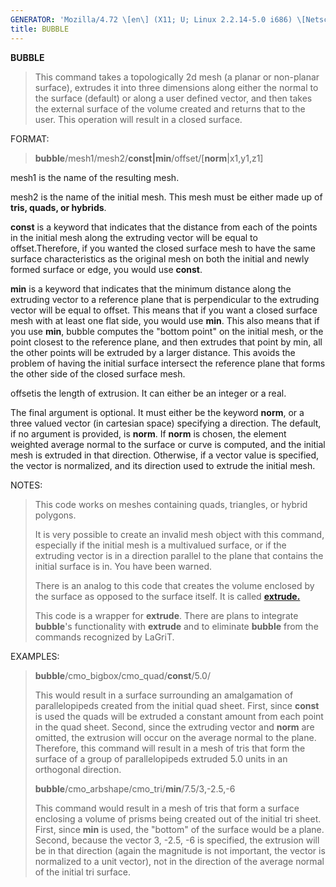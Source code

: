 ```yaml
---
GENERATOR: 'Mozilla/4.72 \[en\] (X11; U; Linux 2.2.14-5.0 i686) \[Netscape\]'
title: BUBBLE
---
```


**BUBBLE**

> This command takes a topologically 2d mesh (a planar or non-planar
> surface), extrudes it into three dimensions along either the normal to
> the surface (default) or along a user defined vector, and then takes
> the external surface of the volume created and returns that to the
> user.
> This operation will result in a closed surface.

FORMAT:

> **bubble**/mesh1/mesh2/**const|min**/offset/\[**norm**|x1,y1,z1\]

mesh1 is the name of the resulting mesh.

mesh2 is the name of the initial mesh. This mesh must be either made up
of **tris, quads, or hybrids**.

**const** is a keyword that indicates that the distance from each of the
points in the initial mesh along the extruding vector will be equal to
offset.Therefore, if you wanted the closed surface mesh to have the same
surface characteristics as the original mesh on both the initial and
newly formed surface or edge, you would use **const**.

**min** is a keyword that indicates that the minimum distance along the
extruding vector to a reference plane that is perpendicular to the
extruding vector will be equal to offset. This means that if you want a
closed surface mesh with at least one flat side, you would use **min**.
This also means that if you use **min**, bubble computes the "bottom
point" on the initial mesh, or the point closest to the reference plane,
and then extrudes that point by min, all the other points will be
extruded by a larger distance. This avoids the problem of having the
initial surface intersect the reference plane that forms the other side
of the closed surface mesh.

offsetis the length of extrusion. It can either be an integer or a real.

The final argument is optional. It must either be the keyword **norm**,
or a three valued vector (in cartesian space) specifying a direction.
The default, if no argument is provided, is **norm**. If **norm** is
chosen, the element weighted average normal to the surface or curve is
computed, and the initial mesh is extruded in that direction. Otherwise,
if a vector value is specified, the vector is normalized, and its
direction used to extrude the initial mesh.

NOTES:

> This code works on meshes containing quads, triangles, or hybrid
> polygons.
>
> It is very possible to create an invalid mesh object with this
> command, especially if the initial mesh is a multivalued surface, or
> if the extruding vector is in a direction parallel to the plane that
> contains the initial surface is in. You have been warned.
>
> There is an analog to this code that creates the volume enclosed by
> the surface as opposed to the surface itself. It is called
> **[extrude.](extrude.html)**
>
> This code is a wrapper for **extrude**. There are plans to integrate
> **bubble**'s functionality with **extrude** and to eliminate
> **bubble** from the commands recognized by LaGriT.

EXAMPLES:

> **bubble**/cmo\_bigbox/cmo\_quad/**const**/5.0/
>
> This would result in a surface surrounding an amalgamation of
> parallelopipeds created from the initial quad sheet. First, since
> **const** is used the quads will be extruded a constant amount from
> each point in the quad sheet. Second, since the extruding vector and
> **norm** are omitted, the extrusion will occur on the average normal
> to the plane. Therefore, this command will result in a mesh of tris
> that form the surface of a group of parallelopipeds extruded 5.0 units
> in an orthogonal direction.
>
> **bubble**/cmo\_arbshape/cmo\_tri/**min**/7.5/3,-2.5,-6
>
> This command would result in a mesh of tris that form a surface
> enclosing a volume of prisms being created out of the initial tri
> sheet. First, since **min** is used, the "bottom" of the surface would
> be a plane. Second, because the vector 3, -2.5, -6 is specified, the
> extrusion will be in that direction (again the magnitude is not
> important, the vector is normalized to a unit vector), not in the
> direction of the average normal of the initial tri surface.
